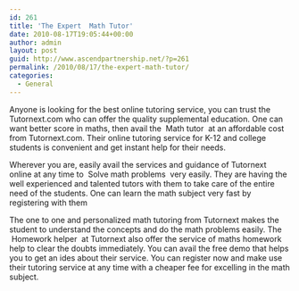 ```yaml
---
id: 261
title: 'The Expert  Math Tutor'
date: 2010-08-17T19:05:44+00:00
author: admin
layout: post
guid: http://www.ascendpartnership.net/?p=261
permalink: /2010/08/17/the-expert-math-tutor/
categories:
  - General
---
```

Anyone is looking for the best online tutoring service, you can trust the Tutornext.com who can offer the quality supplemental education. One can want better score in maths, then avail the &nbsp;Math tutor&nbsp; at an affordable cost from Tutornext.com. Their online tutoring service for K-12 and college students is convenient and get instant help for their needs.

Wherever you are, easily avail the services and guidance of Tutornext online at any time to &nbsp;Solve math problems&nbsp; very easily. They are having the well experienced and talented tutors with them to take care of the entire need of the students. One can learn the math subject very fast by registering with them

The one to one and personalized math tutoring from Tutornext makes the student to understand the concepts and do the math problems easily. The &nbsp;Homework helper&nbsp; at Tutornext also offer the service of maths homework help to clear the doubts immediately. You can avail the free demo that helps you to get an ides about their service. You can register now and make use their tutoring service at any time with a cheaper fee for excelling in the math subject.